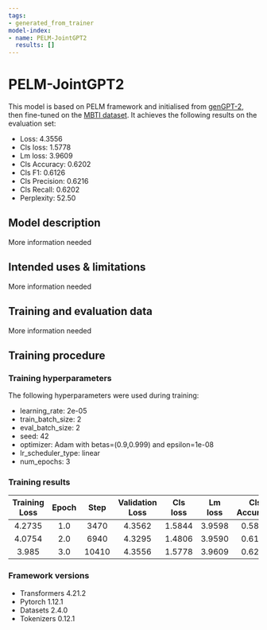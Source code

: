 ```yaml
---
tags:
- generated_from_trainer
model-index:
- name: PELM-JointGPT2
  results: []
---
```


<!-- This model card has been generated automatically according to the information the Trainer had access to. You
should probably proofread and complete it, then remove this comment. -->

# PELM-JointGPT2

This model is based on PELM framework and initialised from [genGPT-2](https://huggingface.co/GItaf/GPT2-LM-Finetuned-MBTI), then fine-tuned on the [MBTI dataset](https://www.kaggle.com/datasets/datasnaek/mbti-type).
It achieves the following results on the evaluation set:
- Loss: 4.3556
- Cls loss: 1.5778
- Lm loss: 3.9609
- Cls Accuracy: 0.6202
- Cls F1: 0.6126
- Cls Precision: 0.6216
- Cls Recall: 0.6202
- Perplexity: 52.50

## Model description

More information needed

## Intended uses & limitations

More information needed

## Training and evaluation data

More information needed

## Training procedure

### Training hyperparameters

The following hyperparameters were used during training:
- learning_rate: 2e-05
- train_batch_size: 2
- eval_batch_size: 2
- seed: 42
- optimizer: Adam with betas=(0.9,0.999) and epsilon=1e-08
- lr_scheduler_type: linear
- num_epochs: 3

### Training results

| Training Loss | Epoch | Step  | Validation Loss | Cls loss | Lm loss | Cls Accuracy | Cls F1 | Cls Precision | Cls Recall | Perplexity |
|:-------------:|:-----:|:-----:|:---------------:|:--------:|:-------:|:------------:|:------:|:-------------:|:----------:|:----------:|
| 4.2735        | 1.0   | 3470  | 4.3562          | 1.5844   | 3.9598  | 0.5833       | 0.5708 | 0.5928        | 0.5833     | 52.45      |
| 4.0754        | 2.0   | 6940  | 4.3295          | 1.4806   | 3.9590  | 0.6196       | 0.6113 | 0.6332        | 0.6196     | 52.41      |
| 3.985         | 3.0   | 10410 | 4.3556          | 1.5778   | 3.9609  | 0.6202       | 0.6126 | 0.6216        | 0.6202     | 52.50      |


### Framework versions

- Transformers 4.21.2
- Pytorch 1.12.1
- Datasets 2.4.0
- Tokenizers 0.12.1